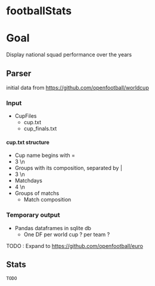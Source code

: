 # footballStats

# Goal
Display national squad performance over the years

## Parser

initial data from https://github.com/openfootball/worldcup

### Input

* CupFiles
    * cup.txt
    * cup_finals.txt

#### cup.txt structure
* Cup name begins with =
* 3 \n
* Groups with its composition, separated by |
* 3 \n
* Matchdays
* 4 \n
* Groups of matchs 
    * Match composition

### Temporary output 

* Pandas dataframes in sqlite db
    * One DF per world cup ? per team ?

TODO : Expand to https://github.com/openfootball/euro 

## Stats 
    TODO